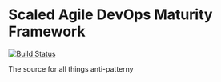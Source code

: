 # Scaled Agile DevOps Maturity Framework

[![Build Status](https://travis-ci.org/bdfinst/sadmf.com.svg?branch=release)](https://travis-ci.org/bdfinst/sadmf.com)

The source for all things anti-patterny